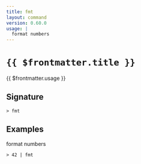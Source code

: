 ```yaml
---
title: fmt
layout: command
version: 0.60.0
usage: |
  format numbers
---
```


# `{{ $frontmatter.title }}`

<div style='white-space: pre-wrap;'>{{ $frontmatter.usage }}</div>

## Signature

`> fmt `

## Examples

format numbers

```shell
> 42 | fmt
```
